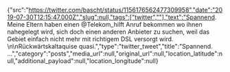 {"src":"https://twitter.com/bascht/status/1156176562477309958","date":"2019-07-30T12:15:47.000Z","slug":null,"tags":["twitter",""],"text":"Spannend. Meine Eltern haben einen @Telekom_hilft Anruf bekommen wo ihnen nahegelegt wird, sich doch einen anderen Anbieter zu suchen, weil das Gebiet einfach nicht mehr mit richtigem DSL versorgt wird. \n\nRückwärtskaltaquise quasi.","type":"twitter_tweet","title":"Spannend. …","category":"posts","media_url":null,"original_url":null,"location_latitude":null,"additional_payload":null,"location_longitude":null}